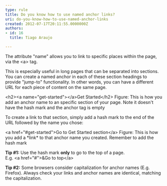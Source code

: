 ```yaml
---
type: rule
title: Do you know how to use named anchor links?
uri: do-you-know-how-to-use-named-anchor-links
created: 2012-07-17T20:11:55.0000000Z
authors:
- id: 16
  title: Tiago Araujo

---
```




<span class='intro'> <p>The attribute &quot;name&quot; allows you to link to specific places within the page, via the &lt;a&gt; tag.</p><p>This is especially useful in long pages that can be separated into sections. You can create a named anchor in each of these section headings to provide &quot;jump-to&quot; functionality. In other words, you can have a different URL for each piece of content on the same page.</p> </span>

<span class="ms-rteCustom-CodeArea"> &lt;h2&gt;&lt;a name=&quot;get-started&quot;&gt;&lt;/a&gt;Get Started&lt;/h2&gt; </span><span class="ms-rteCustom-FigureNormal">Figure&#58; This is how you add an anchor name to an specific section of your page. Note it doesn't have the hash mark and the anchor tag is empty</span>
<p>To create a link to that section, simply add a hash mark to the end of the URL followed by the name you chose&#58;</p>
<span class="ms-rteCustom-CodeArea"> &lt;a href=&quot;#get-started&quot;&gt;Go to Get Started section&lt;/a&gt; </span><span class="ms-rteCustom-FigureNormal">Figure&#58; This is how you add a *link* to that anchor name you created. Remember to add the hash mark</span>
<div class="ms-rteCustom-GreyBox"><p> 
      <strong>Tip #1&#58;</strong> Use the hash mark 
      <strong>only</strong> to go to the top of a page.&#160;<br>E.g. &lt;a href=&quot;#&quot;&gt;&amp;Go to top&lt;/a&gt;</p></div><div class="ms-rteCustom-GreyBox"><p> 
      <strong>Tip #2&#58;</strong> Some browsers consider capitalization for anchor names (E.g. Firefox). Always check your links and anchor names are identical, matching the capitalization.</p></div>



